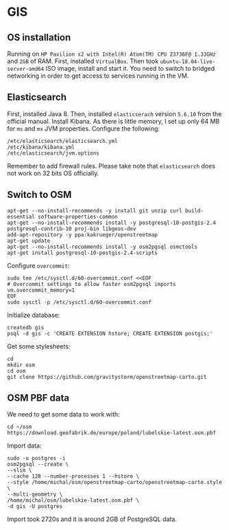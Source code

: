 # GIS

## OS installation
Running on ```HP Pavilion x2 with Intel(R) Atom(TM) CPU Z3736F@ 1.33GHz``` and ```2GB``` of RAM. First, installed ```VirtualBox```. Then took ```ubuntu-18.04-live-server-amd64``` ISO image, install and start it. You need to switch to bridged networking in order to get access to services running in the VM. 


## Elasticsearch
First, installed Java 8. Then, installed ```elasticserach``` version ```5.6.10``` from the official manual. Install Kibana. As there is little memory, I set up only 64 MB for ```ms``` and ```mx``` JVM properties. Configure the following:
```
/etc/elasticsearch/elasticsearch.yml
/etc/kibana/kibana.yml
/etc/elasticsearch/jvm.options
```

Remember to add firewall rules. Please take note that ```elasticsearch``` does not work on 32 bits OS officially.


## Switch to OSM
```
apt-get --no-install-recommends -y install git unzip curl build-essential software-properties-common
apt-get --no-install-recommends install -y postgresql-10-postgis-2.4 postgresql-contrib-10 proj-bin libgeos-dev
add-apt-repository -y ppa:kakrueger/openstreetmap
apt-get update
apt-get --no-install-recommends install -y osm2pgsql osmctools
apt-get install postgresql-10-postgis-2.4-scripts
```

Configure ```overcommit```:

```
sudo tee /etc/sysctl.d/60-overcommit.conf <<EOF
# Overcommit settings to allow faster osm2pgsql imports
vm.overcommit_memory=1
EOF
sudo sysctl -p /etc/sysctl.d/60-overcommit.conf
```

Initialize database:

```
createdb gis
psql -d gis -c 'CREATE EXTENSION hstore; CREATE EXTENSION postgis;'
```

Get some stylesheets:

```
cd
mkdir osm
cd osm
git clone https://github.com/gravitystorm/openstreetmap-carto.git
```


## OSM PBF data
We need to get some data to work with:

```
cd ~/osm
https://download.geofabrik.de/europe/poland/lubelskie-latest.osm.pbf
```

Import data:

```
sudo -u postgres -i
osm2pgsql --create \
--slim \
--cache 128 --number-processes 1 --hstore \
--style /home/michal/osm/openstreetmap-carto/openstreetmap-carto.style \
--multi-geometry \
/home/michal/osm/lubelskie-latest.osm.pbf \
-d gis -U postgres
```

Import took 2720s and it is around 2GB of PostgreSQL data.
